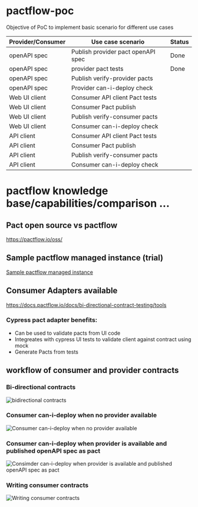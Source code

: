 # pactflow-poc

Objective of PoC to implement basic scenario for different use cases

| Provider/Consumer | Use case scenario                   | Status |
|-------------------|-------------------------------------|--------|
| openAPI spec      | Publish provider pact openAPI spec | Done   |
| openAPI spec      | provider pact tests                | Done   |
| openAPI spec      | Publish verify-provider pacts      |        |
| openAPI spec      | Provider can-i-deploy check        |        |
| Web UI client     | Consumer API client Pact tests     |        |
| Web UI client     | Consumer Pact publish              |        |
| Web UI client     | Publish verify-consumer pacts      |        |
| Web UI client     | Consumer can-i-deploy check        |        |
| API client        | Consumer API client Pact tests     |        |
| API client        | Consumer Pact publish              |        |
| API client        | Publish verify-consumer pacts      |        |
| API client        | Consumer can-i-deploy check        |        |


# pactflow knowledge base/capabilities/comparison ...

## Pact open source vs pactflow

https://pactflow.io/oss/


## Sample pactflow managed instance (trial)
[Sample pactflow managed instance](https://yuvsmart.pactflow.io/pacticipants/books-provider/versions/0.0.1?branch=main)


## Consumer Adapters available
https://docs.pactflow.io/docs/bi-directional-contract-testing/tools


### Cypress pact adapter benefits:

- Can be used to validate pacts from UI code
- Integreates with cypress UI tests to validate client against contract using mock
- Generate Pacts from tests



## workflow of consumer and provider contracts

### Bi-directional contracts
![bidirectional contracts](https://docs.pactflow.io/assets/images/1-bi-directional-how_it_works_overview-a66612237bc4bdaf97608aa83f0d0e77.png)

### Consumer can-i-deploy when no provider available
![Consumer can-i-deploy when no provider available](https://docs.pactflow.io/assets/images/2-bi-directional-consumer-pipeline-first-run-1c32471b3f07cd863af5222e5b0ac641.png)

### Consumer can-i-deploy when provider is available and published openAPI spec as pact
![Consimder can-i-deploy when provider is available and published openAPI spec as pact](https://docs.pactflow.io/assets/images/3-bi-directional-consumer-pipeline-deployed-b37f85fff9187378da04bbf1e77c476e.png)



### Writing consumer contracts
![Writing consumer contracts](https://docs.pactflow.io/assets/images/1-bi-directional-consumer-testing-scope-cce3345100bf1a67a2e9352f43417222.png)


